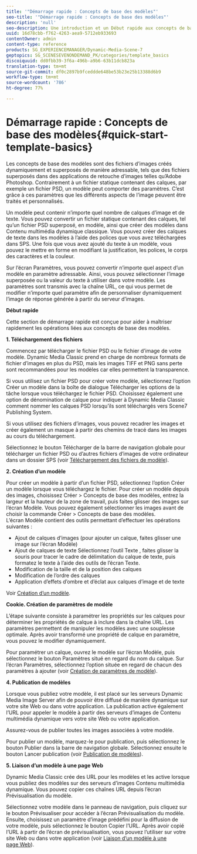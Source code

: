 ```yaml
---
title: '"Démarrage rapide : Concepts de base des modèles"'
seo-title: '"Démarrage rapide : Concepts de base des modèles"'
description: 'null'
seo-description: Une introduction et un Début rapide aux concepts de base des modèles pour vous aider à maîtriser rapidement les opérations.
uuid: 16d78cbb-f762-4263-aea9-5712eb933693
contentOwner: admin
content-type: reference
products: SG_EXPERIENCEMANAGER/Dynamic-Media-Scene-7
geptopics: SG_SCENESEVENONDEMAND_PK/categories/template_basics
discoiquuid: dd0fbb39-3f6a-496b-a9b6-63b11dcb823a
translation-type: tm+mt
source-git-commit: df0c2897b9fceddde648be53b23e25b13388d6b9
workflow-type: tm+mt
source-wordcount: '786'
ht-degree: 77%

---
```



# Démarrage rapide : Concepts de base des modèles{#quick-start-template-basics}

Les concepts de base des modèles sont des fichiers d’images créés dynamiquement et superposés de manière adressable, tels que des fichiers superposés dans des applications de retouche d’images telles qu’Adobe Photoshop. Contrairement à un fichier statique contenant des calques, par exemple un fichier PSD, un modèle peut comporter des paramètres. C’est grâce à ces paramètres que les différents aspects de l’image peuvent être traités et personnalisés.

Un modèle peut contenir n’importe quel nombre de calques d’image et de texte. Vous pouvez convertir un fichier statique contenant des calques, tel qu’un fichier PSD superposé, en modèle, ainsi que créer des modèles dans Contenu multimédia dynamique classique. Vous pouvez créer des calques de texte dans les modèles à l’aide des polices que vous avez téléchargées dans SPS. Une fois que vous avez ajouté du texte à un modèle, vous pouvez le mettre en forme en modifiant la justification, les polices, le corps des caractères et la couleur.

Sur l’écran Paramètres, vous pouvez convertir n’importe quel aspect d’un modèle en paramètre adressable. Ainsi, vous pouvez sélectionner l’image superposée ou la valeur du texte à utiliser dans votre modèle. Les paramètres sont transmis avec la chaîne URL, ce qui vous permet de modifier n’importe quel paramètre afin de personnaliser dynamiquement l’image de réponse générée à partir du serveur d’images.

**Début rapide**

Cette section de démarrage rapide est conçue pour aider à maîtriser rapidement les opérations liées aux concepts de base des modèles. 

**1. Téléchargement des fichiers**

Commencez par télécharger le fichier PSD ou le fichier d’image de votre modèle. Dynamic Media Classic prend en charge de nombreux formats de fichier d’images en plus du PSD, mais les images TIFF et PNG sans perte sont recommandées pour les modèles car elles permettent la transparence.

Si vous utilisez un fichier PSD pour créer votre modèle, sélectionnez l’option Créer un modèle dans la boîte de dialogue Télécharger les options de la tâche lorsque vous téléchargez le fichier PSD. Choisissez également une option de dénomination de calque pour indiquer à Dynamic Media Classic comment nommer les calques PSD lorsqu’ils sont téléchargés vers Scene7 Publishing System.

Si vous utilisez des fichiers d’images, vous pouvez recadrer les images et créer également un masque à partir des chemins de tracé dans les images au cours du téléchargement.

Sélectionnez le bouton Télécharger de la barre de navigation globale pour télécharger un fichier PSD ou d’autres fichiers d’images de votre ordinateur dans un dossier SPS (voir [Téléchargement des fichiers de modèle](uploading-template-files.md#uploading_template_files)).

**2. Création d’un modèle**

Pour créer un modèle à partir d’un fichier PSD, sélectionnez l’option Créer un modèle lorsque vous téléchargez le fichier. Pour créer un modèle depuis des images, choisissez Créer > Concepts de base des modèles, entrez la largeur et la hauteur de la zone de travail, puis faites glisser des images sur l’écran Modèle. Vous pouvez également sélectionner les images avant de choisir la commande Créer > Concepts de base des modèles. L’écran Modèle contient des outils permettant d’effectuer les opérations suivantes :

* Ajout de calques d’images (pour ajouter un calque, faites glisser une image sur l’écran Modèle)
* Ajout de calques de texte Sélectionnez l’outil Texte , faites glisser la souris pour tracer le cadre de délimitation du calque de texte, puis formatez le texte à l’aide des outils de l’écran Texte.
* Modification de la taille et de la position des calques
* Modification de l’ordre des calques
* Application d’effets d’ombre et d’éclat aux calques d’image et de texte 

Voir [Création d’un modèle](creating-template.md#creating_a_template).

**Cookie. Création de paramètres de modèle**

L’étape suivante consiste à paramétrer les propriétés sur les calques pour déterminer les propriétés de calque à inclure dans la chaîne URL. Les paramètres permettent de manipuler les modèles avec une souplesse optimale. Après avoir transformé une propriété de calque en paramètre, vous pouvez le modifier dynamiquement.

Pour paramétrer un calque, ouvrez le modèle sur l’écran Modèle, puis sélectionnez le bouton Paramètres situé en regard du nom du calque. Sur l’écran Paramètres, sélectionnez l’option située en regard de chacun des paramètres à ajouter (voir [Création de paramètres de modèle](creating-template-parameters.md#creating_template_parameters)).

**4. Publication de modèles**

Lorsque vous publiez votre modèle, il est placé sur les serveurs Dynamic Media Image Server afin de pouvoir être diffusé de manière dynamique sur votre site Web ou dans votre application. La publication active également l’URL pour appeler le modèle à partir des serveurs d’images de Contenu multimédia dynamique vers votre site Web ou votre application.

Assurez-vous de publier toutes les images associées à votre modèle.

Pour publier un modèle, marquez-le pour publication, puis sélectionnez le bouton Publier dans la barre de navigation globale. Sélectionnez ensuite le bouton Lancer publication (voir [Publication de modèles](publishing-templates.md#publishing_templates)).

**5. Liaison d’un modèle à une page Web**

Dynamic Media Classic crée des URL pour les modèles et les active lorsque vous publiez des modèles sur des serveurs d’images Contenu multimédia dynamique. Vous pouvez copier ces chaînes URL depuis l’écran Prévisualisation du modèle.

Sélectionnez votre modèle dans le panneau de navigation, puis cliquez sur le bouton Prévisualiser pour accéder à l’écran Prévisualisation du modèle. Ensuite, choisissez un paramètre d’image prédéfini pour la diffusion de votre modèle, puis sélectionnez le bouton Copier l’URL. Après avoir copié l’URL à partir de l’écran de prévisualisation, vous pouvez l’utiliser sur votre site Web ou dans votre application (voir [Liaison d’un modèle à une page Web](linking-template-web-page.md#linking_a_template_to_a_web_page)).
